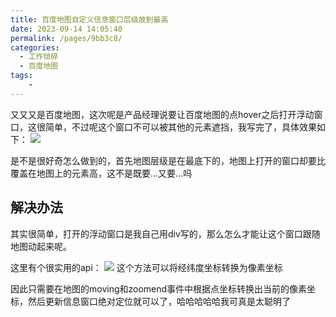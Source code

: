 ```yaml
---
title: 百度地图自定义信息窗口层级放到最高
date: 2023-09-14 14:05:40
permalink: /pages/9bb3c8/
categories:
  - 工作琐碎
  - 百度地图
tags:
    -
---
```

又又又是百度地图，这次呢是产品经理说要让百度地图的点hover之后打开浮动窗口，这很简单，不过呢这个窗口不可以被其他的元素遮挡，我写完了，具体效果如下：
![](https://daodaoblogpicgo.oss-cn-shanghai.aliyuncs.com/img/2023091403.gif)

是不是很好奇怎么做到的，首先地图层级是在最底下的，地图上打开的窗口却要比覆盖在地图上的元素高，这不是既要...又要...吗

## 解决办法
其实很简单，打开的浮动窗口是我自己用div写的，那么怎么才能让这个窗口跟随地图动起来呢。

这里有个很实用的api：
![](https://daodaoblogpicgo.oss-cn-shanghai.aliyuncs.com/img/20230914141238.png)
这个方法可以将经纬度坐标转换为像素坐标

因此只需要在地图的moving和zoomend事件中根据点坐标转换出当前的像素坐标，然后更新信息窗口绝对定位就可以了，哈哈哈哈哈我可真是太聪明了